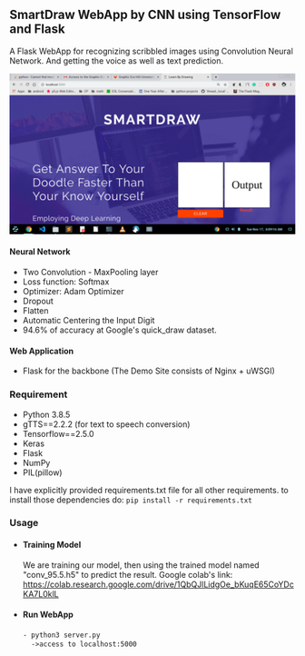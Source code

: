 ﻿## SmartDraw WebApp by CNN using TensorFlow and Flask
A Flask WebApp for recognizing scribbled images using Convolution Neural Network. And getting the voice as well as text prediction.

![gif](./demo_snapshots/snapshots.gif)


#### Neural Network
  
- Two Convolution - MaxPooling layer
- Loss function: Softmax 
- Optimizer: Adam Optimizer
- Dropout
- Flatten
- Automatic Centering the Input Digit
- 94.6% of accuracy at Google's quick_draw dataset.


#### Web Application

- Flask for the backbone (The Demo Site consists of Nginx + uWSGI)

### Requirement
- Python 3.8.5
- gTTS==2.2.2  (for text to speech conversion)
- Tensorflow==2.5.0
- Keras 
- Flask
- NumPy
- PIL(pillow)

I have explicitly provided requirements.txt file for all other requirements.
to install those dependencies do:
	```
	pip install -r requirements.txt
	```

### Usage

- #### Training Model
	We are training our model, then using the trained model named "conv_95.5.h5" to predict the result.
	Google colab's link: https://colab.research.google.com/drive/1QbQJlLidgOe_bKuqE65CoYDcKA7L0klL

- #### Run WebApp
  ```
  - python3 server.py
    ->access to localhost:5000
  ```
  
